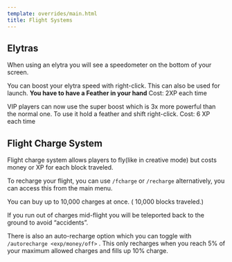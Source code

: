 ```yaml
---
template: overrides/main.html
title: Flight Systems
---
```


## Elytras

When using an elytra you will see a speedometer on the bottom of your screen.

You can boost your elytra speed with right-click. This can also be used for launch. **You have to have a Feather in your hand** Cost: 2XP each time

VIP players can now use the super boost which is 3x more powerful than the normal one. To use it hold a feather and shift right-click. Cost: 6 XP each time

## Flight Charge System

Flight charge system allows players to fly(like in creative mode) but costs money or XP for each block traveled.

To recharge your flight, you can use `/fcharge` or `/recharge` alternatively, you can access this from the main menu.

You can buy up to 10,000 charges at once. ( 10,000  blocks traveled.)

If you run out of charges mid-flight you will be teleported back to the ground to avoid “accidents”.

There is also an auto-recharge option which you can toggle with `/autorecharge <exp/money/off>` .
This only recharges when you reach 5% of your maximum allowed charges and fills up 10% charge.